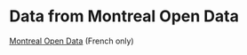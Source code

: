 # Data from Montreal Open Data

[Montreal Open Data](http://donnees.ville.montreal.qc.ca/dataset?res_format=GeoJSON) (French only)
